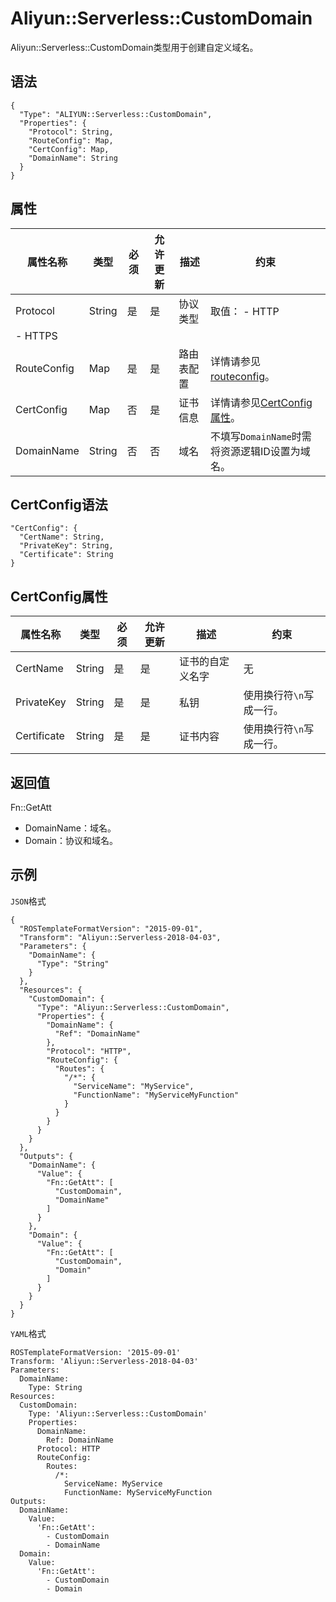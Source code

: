 # Aliyun::Serverless::CustomDomain

Aliyun::Serverless::CustomDomain类型用于创建自定义域名。

## 语法

```
{
  "Type": "ALIYUN::Serverless::CustomDomain",
  "Properties": {
    "Protocol": String,
    "RouteConfig": Map,
    "CertConfig": Map,
    "DomainName": String
  }
}
```

## 属性

|属性名称|类型|必须|允许更新|描述|约束|
|----|--|--|----|--|--|
|Protocol|String|是|是|协议类型|取值： -   HTTP
-   HTTPS |
|RouteConfig|Map|是|是|路由表配置|详情请参见[routeconfig](https://github.com/alibaba/funcraft/blob/master/docs/specs/2018-04-03.md#routeconfig-object)。 |
|CertConfig|Map|否|是|证书信息|详情请参见[CertConfig属性](#section_eij_me1_d5i)。|
|DomainName|String|否|否|域名|不填写`DomainName`时需将资源逻辑ID设置为域名。|

## CertConfig语法

```
"CertConfig": {
  "CertName": String,
  "PrivateKey": String,
  "Certificate": String
}
```

## CertConfig属性

|属性名称|类型|必须|允许更新|描述|约束|
|----|--|--|----|--|--|
|CertName|String|是|是|证书的自定义名字|无|
|PrivateKey|String|是|是|私钥|使用换行符`\n`写成一行。|
|Certificate|String|是|是|证书内容|使用换行符`\n`写成一行。|

## 返回值

Fn::GetAtt

-   DomainName：域名。
-   Domain：协议和域名。

## 示例

`JSON`格式

```language-json
{
  "ROSTemplateFormatVersion": "2015-09-01",
  "Transform": "Aliyun::Serverless-2018-04-03",
  "Parameters": {
    "DomainName": {
      "Type": "String"
    }
  },
  "Resources": {
    "CustomDomain": {
      "Type": "Aliyun::Serverless::CustomDomain",
      "Properties": {
        "DomainName": {
          "Ref": "DomainName"
        },
        "Protocol": "HTTP",
        "RouteConfig": {
          "Routes": {
            "/*": {
              "ServiceName": "MyService",
              "FunctionName": "MyServiceMyFunction"
            }
          }
        }
      }
    }
  },
  "Outputs": {
    "DomainName": {
      "Value": {
        "Fn::GetAtt": [
          "CustomDomain",
          "DomainName"
        ]
      }
    },
    "Domain": {
      "Value": {
        "Fn::GetAtt": [
          "CustomDomain",
          "Domain"
        ]
      }
    }
  }
}
```

`YAML`格式

```
ROSTemplateFormatVersion: '2015-09-01'
Transform: 'Aliyun::Serverless-2018-04-03'
Parameters:
  DomainName:
    Type: String
Resources:
  CustomDomain:
    Type: 'Aliyun::Serverless::CustomDomain'
    Properties:
      DomainName:
        Ref: DomainName
      Protocol: HTTP
      RouteConfig:
        Routes:
          /*:
            ServiceName: MyService
            FunctionName: MyServiceMyFunction
Outputs:
  DomainName:
    Value:
      'Fn::GetAtt':
        - CustomDomain
        - DomainName
  Domain:
    Value:
      'Fn::GetAtt':
        - CustomDomain
        - Domain
```

